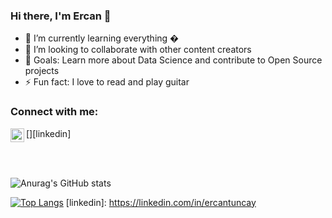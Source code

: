 ### Hi there, I'm Ercan 👋

- 🌱 I’m currently learning everything �
- 👯 I’m looking to collaborate with other content creators
- 🥅 Goals: Learn more about Data Science and contribute to Open Source projects
- ⚡ Fun fact: I love to read and play guitar 

### Connect with me:


[<img align="left" alt="ercantuncay | LinkedIn" width="22px" src="https://cdn.jsdelivr.net/npm/simple-icons@v3/icons/linkedin.svg" />][linkedin]

<br />
<br />

![Anurag's GitHub stats](https://github-readme-stats.vercel.app/api?username=ercantncy&show_icons=true&theme=radical)
<br />

[![Top Langs](https://github-readme-stats.vercel.app/api/top-langs/?username=ercantncy)](https://github.com/anuraghazra/github-readme-stats)
[linkedin]: https://linkedin.com/in/ercantuncay
